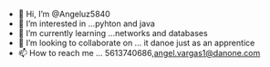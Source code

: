 - 👋 Hi, I’m @Angeluz5840
- 👀 I’m interested in ...pyhton and java
- 🌱 I’m currently learning ...networks and databases
- 💞️ I’m looking to collaborate on ... it danoe just as an apprentice
- 📫 How to reach me ... 5613740686,angel.vargas1@danone.com

<!---
Angeluz5840/Angeluz5840 is a ✨ special ✨ repository because its `README.md` (this file) appears on your GitHub profile.
You can click the Preview link to take a look at your changes.
--->
